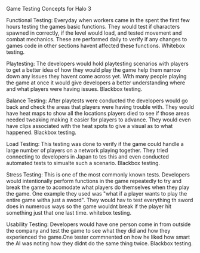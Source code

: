 Game Testing Concepts for Halo 3

Functional Testing:
Everyday when workers came in the spent the first few hours testing the games basic functions. They would test if characters spawned in correctly, if the level would load, and tested movement and combat mechanics. These are performed daily to verify if any changes to games code in other sections havent affected these functions. Whitebox testing.

Playtesting:
The developers would hold playtesting scenarios with players to get a better idea of how they would play the game help them narrow down any issues they havent come across yet. With many people playing the game at once it would give developers a better understanding where and what players were having issues. Blackbox testing.

Balance Testing:
After playtests were conducted the developers would go back and check the areas that players were having trouble with. They would have heat maps to show all the locations players died to see if those areas needed tweaking making it easier for players to advance. They would even have clips associated with the heat spots to give a visual as to what happened. Blackbox testing.

Load Testing:
This testing was done to verify if the game could handle a large number of players on a network playing together. They tried connecting to developers in Japan to tes this and even conducted automated tests to simualte such a scenario. Blackbox testing.

Stress Testing:
This is one of the most commonly known tests. Developers would intentionally perform functions in the game repeatedly to try and break the game to acomodate what players do themselves when they play the game. One example they used was "what if a player wants to play the entire game witha just a sword". They would hav to test everything th sword does in numerous ways so the game wouldnt break if the player hit something just that one last time. whitebox testing.

Usability Testing:
Developers would have one person come in from outside the company and test the game to see what they did and how they experienced the game.One tester commnented on how he liked how smart the AI was noting how they didnt do the same thing twice. Blackbox testing.
